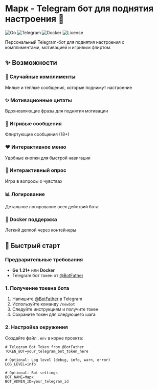 # Марк - Telegram бот для поднятия настроения 💖

![Go](https://img.shields.io/badge/Go-1.21+-00ADD8?style=for-the-badge&logo=go)
![Telegram](https://img.shields.io/badge/Telegram-Bot-2CA5E0?style=for-the-badge&logo=telegram)
![Docker](https://img.shields.io/badge/Docker-Ready-2496ED?style=for-the-badge&logo=docker)
![License](https://img.shields.io/badge/License-MIT-green?style=for-the-badge)

Персональный Telegram-бот для поднятия настроения с комплиментами, мотивацией и игривым флиртом.

## ✨ Возможности

### 💌 Случайные комплименты
Милые и теплые сообщения, которые поднимут настроение

### ✨ Мотивационные цитаты  
Вдохновляющие фразы для поднятия мотивации

### 💫 Игривые сообщения
Флиртующие сообщения (18+)

### ❤️ Интерактивное меню
Удобные кнопки для быстрой навигации

### 🤔 Интерактивный опрос
Игра в вопросы о чувствах

### 📊 Логирование
Детальное логирование всех действий бота

### 🐳 Docker поддержка
Легкий деплой через контейнеры

## 🚀 Быстрый старт

### Предварительные требования
- **Go 1.21+** или **Docker**
- Telegram бот токен от [@BotFather](https://t.me/BotFather)

### 1. Получение токена бота
1. Напишите [@BotFather](https://t.me/BotFather) в Telegram
2. Используйте команду `/newbot`
3. Следуйте инструкциям и получите токен
4. Сохраните токен для следующего шага

### 2. Настройка окружения
Создайте файл `.env` в корне проекта:

```env
# Telegram Bot Token from @BotFather
TOKEN_BOT=your_telegram_bot_token_here

# Optional: Log level (debug, info, warn, error)
LOG_LEVEL=info

# Optional: Bot settings
BOT_NAME=Марк
BOT_ADMIN_ID=your_telegram_id
